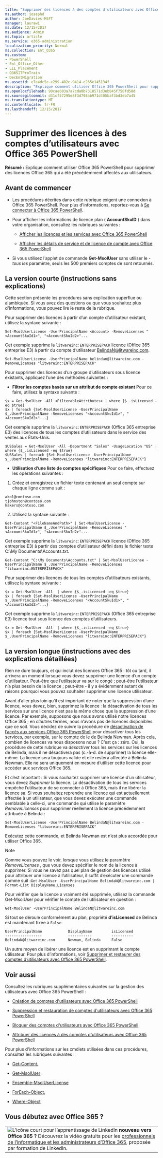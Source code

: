 ```yaml
---
title: "Supprimer des licences à des comptes d’utilisateurs avec Office 365 PowerShell"
ms.author: josephd
author: JoeDavies-MSFT
manager: laurawi
ms.date: 12/15/2017
ms.audience: Admin
ms.topic: article
ms.service: o365-administration
localization_priority: Normal
ms.collection: Ent_O365
ms.custom:
- PowerShell
- Ent_Office_Other
- LIL_Placement
- O365ITProTrain
- DecEntMigration
ms.assetid: e7e4dc5e-e299-482c-9414-c265e145134f
description: "Explique comment utiliser Office 365 PowerShell pour supprimer des licences Office 365 qui a été précédemment affectés aux utilisateurs."
ms.openlocfilehash: 90cae603a7a7cda0b7318571d3eb045f750fd58d
ms.sourcegitcommit: d31cf57295e8f3d798ab971d405baf3bd3eb7a45
ms.translationtype: MT
ms.contentlocale: fr-FR
ms.lasthandoff: 12/15/2017
---
```

# <a name="remove-licenses-from-user-accounts-with-office-365-powershell"></a>Supprimer des licences à des comptes d’utilisateurs avec Office 365 PowerShell

**Résumé :** Explique comment utiliser Office 365 PowerShell pour supprimer des licences Office 365 qui a été précédemment affectés aux utilisateurs.
  
## <a name="before-you-begin"></a>Avant de commencer

- Les procédures décrites dans cette rubrique exigent une connexion à Office 365 PowerShell. Pour plus d'informations, reportez-vous à [Se connecter à Office 365 PowerShell](connect-to-office-365-powershell.md).
    
- Pour afficher les informations de licence plan ( **AccountSkuID** ) dans votre organisation, consultez les rubriques suivantes :
    
  - [Afficher les licences et les services avec Office 365 PowerShell](view-licenses-and-services-with-office-365-powershell.md)
    
  - [Afficher les détails de service et de licence de compte avec Office 365 PowerShell](view-account-license-and-service-details-with-office-365-powershell.md)
    
- Si vous utilisez l’applet de commande **Get-MsolUser** sans utiliser le _-tous les_ paramètre, seuls les 500 premiers comptes de sont retournés.
    
## <a name="the-short-version-instructions-without-explanations"></a>La version courte (instructions sans explications)
<a name="ShortVersion"> </a>

Cette section présente les procédures sans explication superflue ou alambiquée. Si vous avez des questions ou que vous souhaitez plus d'informations, vous pouvez lire le reste de la rubrique.
  
Pour supprimer des licences à partir d’un compte d’utilisateur existant, utilisez la syntaxe suivante :
  
```
Set-MsolUserLicense -UserPrincipalName <Account> -RemoveLicenses "<AccountSkuId1>", "<AccountSkuId2>"...
```

Cet exemple supprime la `litwareinc:ENTERPRISEPACK` licence (Office 365 entreprise E3) à partir du compte d’utilisateur BelindaN@litwareinc.com.
  
```
Set-MsolUserLicense -UserPrincipalName belindan@litwareinc.com -RemoveLicenses "litwareinc:ENTERPRISEPACK"
```

Pour supprimer des licences d’un groupe d’utilisateurs sous licence existants, appliquez l’une des méthodes suivantes :
  
- **Filtrer les comptes basés sur un attribut de compte existant** Pour ce faire, utilisez la syntaxe suivante :
    
```
$x = Get-MsolUser -All <FilterableAttributes> | where {$_.isLicensed -eq $true}
$x | foreach {Set-MsolUserLicense -UserPrincipalName $_.UserPrincipalName -RemoveLicenses "<AccountSkuId1>", "<AccountSkuId2>"...}
```

Cet exemple supprime la `litwareinc:ENTERPRISEPACK` (Office 365 entreprise E3) des licences de tous les comptes d’utilisateurs dans le service des ventes aux États-Unis.
    
```
$USSales = Get-MsolUser -All -Department "Sales" -UsageLocation "US" | where {$_.isLicensed -eq $true}
$USSales | foreach {Set-MsolUserLicense -UserPrincipalName $_.UserPrincipalName -RemoveLicenses "litwareinc:ENTERPRISEPACK"}
```

- **Utilisation d’une liste de comptes spécifiques** Pour ce faire, effectuez les opérations suivantes :
    
1. Créez et enregistrez un fichier texte contenant un seul compte sur chaque ligne comme suit :
    
  ```
akol@contoso.com
tjohnston@contoso.com
kakers@contoso.com
  ```

2. Utilisez la syntaxe suivante :
    
  ```
  Get-Content "<FileNameAndPath>" | Set-MsolUserLicense -UserPrincipalName $_.UserPrincipalName -RemoveLicenses "<AccountSkuId1>", "<AccountSkuId2>"...
  ```

Cet exemple supprime la `litwareinc:ENTERPRISEPACK` licence (Office 365 entreprise E3) à partir des comptes d’utilisateur défini dans le fichier texte C:\My Documents\Accounts.txt.
    
  ```
  Get-Content "C:\My Documents\Accounts.txt" | Set-MsolUserLicense -UserPrincipalName $_.UserPrincipalName -RemoveLicenses "litwareinc:ENTERPRISEPACK"
  ```

Pour supprimer des licences de tous les comptes d’utilisateurs existants, utilisez la syntaxe suivante :
  
```
$x = Get-MsolUser -All  | where {$_.isLicensed -eq $true}
$x | foreach {Set-MsolUserLicense -UserPrincipalName $_.UserPrincipalName -RemoveLicenses "<AccountSkuId1>", "<AccountSkuId2>"...}
```

Cet exemple supprime la `litwareinc:ENTERPRISEPACK` (Office 365 entreprise E3) licence tout sous licence des comptes d’utilisateurs.
  
```
$x = Get-MsolUser -All  | where {$_.isLicensed -eq $true}
$x | foreach {Set-MsolUserLicense -UserPrincipalName $_.UserPrincipalName -RemoveLicenses "litwareinc:ENTERPRISEPACK"}
```

## <a name="the-long-version-instructions-with-detailed-explanations"></a>La version longue (instructions avec des explications détaillées)
<a name="LongVersion"> </a>

Rien ne dure toujours, et qui inclut des licences Office 365 : tôt ou tard, il arrivera un moment lorsque vous devez supprimer une licence d’un compte d’utilisateur. Peut-être que l’utilisateur va sur le congé ; peut-être l’utilisateur n’a plus besoin de la licence ; peut-être - il y a évidemment autant de raisons pourquoi vous pouvez souhaiter supprimer une licence utilisateur.
  
Avant d’aller plus loin qu’il est important de noter que la suppression d’une licence, vous devez, bien, supprimez la licence : la désactivation de tous les services sur une licence n’est pas la même chose que la suppression d’une licence. Par exemple, supposons que nous avons utilisé notre licences Office 365 ; en d’autres termes, nous n’avons pas de licences disponibles que ce soit. Vous décidez de suivre la procédure de [désactivation de l’accès aux services Office 365 PowerShell](disable-access-to-services-with-office-365-powershell.md) pour désactiver tous les services, par exemple, sur le compte de le de Belinda Newman. Après cela, combien de licences va nous disposons nous ? C’est ça : zéro. Oui, la procédure de cette rubrique va *désactiver* tous les services sur les licences de Belinda, mais il ne désactivera pas (c.-à-d. de supprimer) la licence elle-même. La licence sera toujours valide et elle restera affectée à Belinda Newman. Elle ne sera uniquement en mesure d’utiliser cette licence pour accéder aux services Office 365.
  
Et c’est important : Si vous souhaitez supprimer une licence d’un utilisateur, vous devez *Supprimer* la licence. La désactivation de tous les services empêche l’utilisateur de se connecter à Office 365, mais il ne libérer la licence sa. Si vous souhaitez reprendre une licence qui est actuellement affectée à un utilisateur, que vous devez exécuter une commande semblable à celle-ci, une commande qui utilise le paramètre _RemoveLicenses_ pour supprimer réellement la licence précédemment attribuée à Belinda :
  
```
Set-MsolUserLicense -UserPrincipalName BelindaN@litwareinc.com -RemoveLicenses "litwareinc:ENTERPRISEPACK"
```

Exécutez cette commande, et Belinda Newman est n’est plus accordée pour utiliser Office 365.
  
> [!NOTE]
> Comme vous pouvez le voir, lorsque vous utilisez le paramètre _RemoveLicenses_ , que vous devez spécifier le nom de la licence à supprimer. Si vous ne savez pas quel plan de gestion des licences utilisé pour attribuer une licence à l’utilisateur, il suffit d’exécuter une commande comme suit :`Get-MsolUser -UserPrincipalName BelindaN@litwareinc.com | Format-List DisplayName,Licenses`
  
Pour vérifier que la licence a vraiment été supprimée, utilisez la commande Get-MsolUser pour vérifier le compte de l’utilisateur en question :
  
```
Get-MsolUser -UserPrincipalName BelindaN@litwareinc.com
```

Si tout se déroule conformément au plan, propriété **d’isLicensed** de Belinda est maintenant fixée à `False`:
  
```
UserPrincipalName            DisplayName         isLicensed
-----------------            -----------         ----------
BelindaN@litwareinc.com      Newman, Belinda     False
```

Un autre moyen de libérer une licence est en supprimant le compte utilisateur. Pour plus d’informations, voir [Supprimer et restaurer des comptes d’utilisateurs avec Office 365 PowerShell](delete-and-restore-user-accounts-with-office-365-powershell.md).
  
## <a name="see-also"></a>Voir aussi

Consultez les rubriques supplémentaires suivantes sur la gestion des utilisateurs avec Office 365 PowerShell :
  
- [Création de comptes d'utilisateurs avec Office 365 PowerShell](create-user-accounts-with-office-365-powershell.md)
    
- [Suppression et restauration de comptes d'utilisateurs avec Office 365 PowerShell](delete-and-restore-user-accounts-with-office-365-powershell.md)
    
- [Bloquer des comptes d'utilisateurs avec Office 365 PowerShell](block-user-accounts-with-office-365-powershell.md)
    
- [Attribuer des licences à des comptes d'utilisateurs avec Office 365 PowerShell](assign-licenses-to-user-accounts-with-office-365-powershell.md)
    
Pour plus d'informations sur les cmdlets utilisées dans ces procédures, consultez les rubriques suivantes :
  
- [Get-Content.](https://go.microsoft.com/fwlink/p/?LinkId=289917)
    
- [Get-MsolUser](https://go.microsoft.com/fwlink/p/?LinkId=691543)
    
- [Ensemble-MsolUserLicense](https://go.microsoft.com/fwlink/p/?LinkId=691548)
    
- [ForEach-Object.](https://go.microsoft.com/fwlink/p/?LinkId=113300)
    
- [Where-Object](https://go.microsoft.com/fwlink/p/?LinkId=113423)
    
## <a name="new-to-office-365"></a>Vous débutez avec Office 365 ?

||
|:-----|
|![L’icône court pour l’apprentissage de LinkedIn](images/d547e1cb-7c66-422b-85be-7e7db2a9cf97.png) **nouveau vers Office 365 ?**         Découvrez la vidéo gratuits pour les [professionnels de l’informatique et les administrateurs d’Office 365](https://support.office.com/article/Office-365-admin-and-IT-pro-courses-68cc9b95-0bdc-491e-a81f-ee70b3ec63c5), proposée par formation de LinkedIn. |
   

